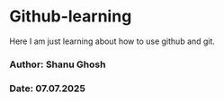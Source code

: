 # Github-learning
Here I am just learning about how to use github and git. 
### Author: Shanu Ghosh
### Date: 07.07.2025

